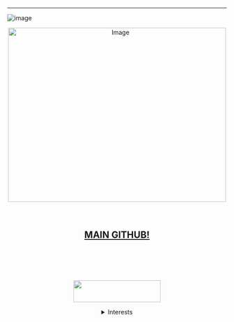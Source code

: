 --------
![image](https://media2.giphy.com/media/v1.Y2lkPTc5MGI3NjExY3lrY2MyNXRjcGJsaDVmNDdiaG45cHVldzUzYzh2MHZrZnNyaHV6dCZlcD12MV9pbnRlcm5hbF9naWZfYnlfaWQmY3Q9cw/ElJBo1zQ8YvWEbgHj9/giphy.gif)

<div align="center"> 


<img src="https://pbs.twimg.com/media/GoVIFeWXAAAYyl_?format=jpg&amp;name=small" alt="Image" width="500" height="400"/>

ㅤ

[MAIN GITHUB!](https://github.com/gambling-addict)
-------


ㅤㅤ
ㅤ

ㅤㅤㅤㅤㅤㅤㅤㅤㅤㅤㅤㅤㅤㅤㅤㅤㅤㅤㅤㅤㅤㅤㅤ
ㅤㅤㅤㅤㅤㅤㅤㅤㅤㅤㅤㅤㅤㅤㅤㅤㅤㅤㅤㅤㅤㅤㅤ
ㅤㅤㅤㅤㅤㅤㅤㅤㅤㅤㅤㅤㅤㅤㅤㅤㅤㅤㅤㅤ
<img src="https://64.media.tumblr.com/f354f71076b5dba79de0590639ffe286/ca87e2ceb2047715-a3/s75x75_c1/f3900d7086e5234c3cd4412b6868f6a21201d624.gifv" width="200" height="50"/>



  <details>

<summary> Interests </summary>

***8:11***
ㅤ•ㅤ***Egg Kevin's House*** 
ㅤ•ㅤThe Salvation Project 
ㅤ•ㅤ*Squirrel Stapler* 
ㅤ•ㅤ***Julia was Alone***
ㅤ•ㅤThe fairy tales analog horror
ㅤ•ㅤEndzone
ㅤ•ㅤ***Orange Roulette***
ㅤ•ㅤLife purpose
ㅤ•ㅤDeardere
ㅤ•ㅤ***Studio Investigrave***
ㅤ•ㅤ***Lummony***
ㅤ•ㅤGospel of Eve
ㅤ•ㅤOobja
ㅤ•ㅤ***Diner in the storm***
ㅤ•ㅤSilver Thread
ㅤ•ㅤEverything everywhere all at once
ㅤ•ㅤ*Redcarkyle123*
ㅤ•ㅤ*Senprista*
ㅤ•ㅤLaw of Talos
ㅤ•ㅤCastle of Nations
ㅤ•ㅤ***Roblox args***
ㅤ•ㅤChoose or die
ㅤ•ㅤClassmates
ㅤ•ㅤDo NOT take thIs caT home


</details>

